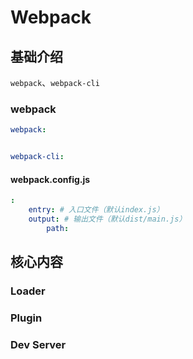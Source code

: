 # Webpack


## 基础介绍


`webpack`、`webpack-cli`


### webpack
```yaml
webpack:


webpack-cli:

```


#### webpack.config.js
```yaml
:
    entry: # 入口文件（默认index.js）
    output: # 输出文件（默认dist/main.js）
        path:
```



## 核心内容


### Loader



### Plugin




### Dev Server


